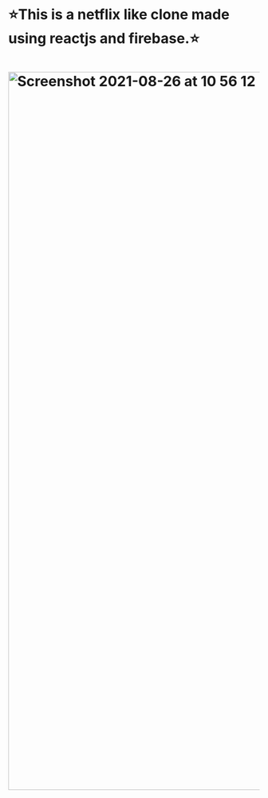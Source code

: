 <h1>
  ⭐️This is a netflix like clone made using reactjs and firebase.⭐️
  <h1/>

<img width="1440" alt="Screenshot 2021-08-26 at 10 56 12" src="https://user-images.githubusercontent.com/81574700/130905876-2f04beaf-a163-4716-8fc1-1024c9873528.png">


<br/>
